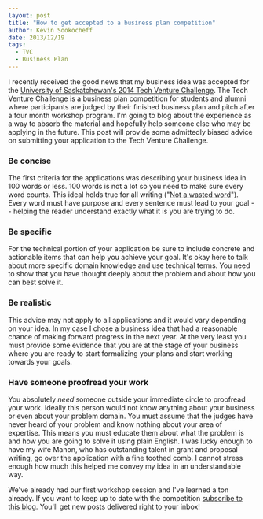 ```yaml
---
layout: post
title: "How to get accepted to a business plan competition"
author: Kevin Sookocheff
date: 2013/12/19
tags: 
  - TVC
  - Business Plan
---
```


I recently received the good news that my business idea was accepted for the [University of Saskatchewan's 2014 Tech Venture Challenge](http://www.usask.ca/research/ilo/business_plan.php). The Tech Venture Challenge is a business plan competition for students and alumni where participants are judged by their finished business plan and pitch after a four month workshop program. I'm going to blog about the experience as a way to absorb the material and hopefully help someone else who may be applying in the future. This post will provide some admittedly biased advice on submitting your application to the Tech Venture Challenge. 

### Be concise

The first criteria for the applications was describing your business idea in 100 words or less. 100 words is not a lot so you need to make sure every word counts. This ideal holds true for all writing ("[Not a wasted word](https://www.goodreads.com/quotes/952396-not-a-wasted-word-this-has-been-a-main-point)"). Every word must have purpose and every sentence must lead to your goal -- helping the reader understand exactly what it is you are trying to do. 

### Be specific

For the technical portion of your application be sure to include concrete and actionable items that can help you achieve your goal. It's okay here to talk about more specific domain knowledge and use technical terms. You need to show that you have thought deeply about the problem and about how you can best solve it.

### Be realistic

This advice may not apply to all applications and it would vary depending on your idea. In my case I chose a business idea that had a reasonable chance of making forward progress in the next year. At the very least you must provide some evidence that you are at the stage of your business where you are ready to start formalizing your plans and start working towards your goals.

### Have someone proofread your work

You absolutely *need* someone outside your immediate circle to proofread your work. Ideally this person would not know anything about your business or even about your problem domain. You must assume that the judges have never heard of your problem and know nothing about your area of expertise. This means you must educate them about what the problem is and how you are going to solve it using plain English. I was lucky enough to have my wife Manon, who has outstanding talent in grant and proposal writing, go over the application with a fine toothed comb. I cannot stress enough how much this helped me convey my idea in an understandable way.



We've already had our first workshop session and I've learned a ton already. If you want to keep up to date with the competition [subscribe to this blog](http://kevinsookocheff.us3.list-manage2.com/subscribe?u=8b57d632b8677f07ca57dc9cb&id=ec7ddaa3ba). You'll get new posts delivered right to your inbox!
